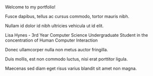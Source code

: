 
<span class="label label-info">Welcome to my portfolio!</span>

<div class="progress progress-striped">
  <div class="progress-bar progress-bar-info" style="width: 100%"></div>
</div>

<div class="progress progress-striped">
  <div class="progress-bar progress-bar-success" style="width: 100%"></div>
</div>

<div class="progress progress-striped">
  <div class="progress-bar progress-bar-warning" style="width: 100%"></div>
</div>

<div class="progress progress-striped">
  <div class="progress-bar progress-bar-danger" style="width: 100%"></div>
</div>

<p class="text-muted">Fusce dapibus, tellus ac cursus commodo, tortor mauris nibh.</p>
<p class="text-primary">Nullam id dolor id nibh ultricies vehicula ut id elit.</p>
<p class="text-warning">Lisa Hynes - 3rd Year Computer Science Undergraduate Student in the concentration of Human Computer Interaction</p>
<p class="text-danger">Donec ullamcorper nulla non metus auctor fringilla.</p>
<p class="text-success">Duis mollis, est non commodo luctus, nisi erat porttitor ligula.</p>
<p class="text-info">Maecenas sed diam eget risus varius blandit sit amet non magna.</p>

